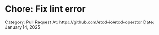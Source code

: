 # Chore: Fix lint error

Category: Pull Request
At: https://github.com/etcd-io/etcd-operator
Date: January 14, 2025